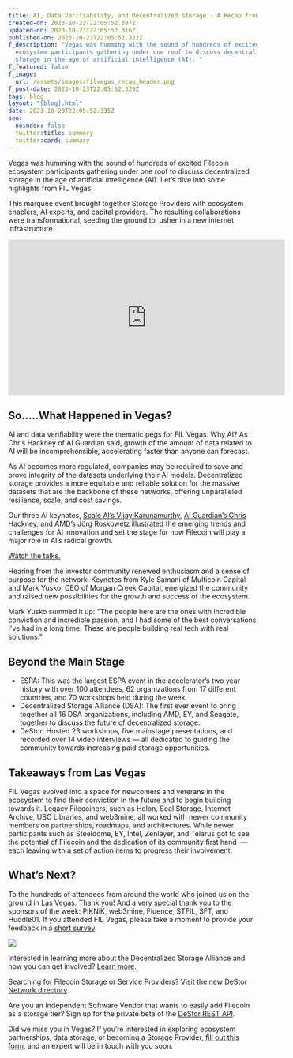 ```yaml
---
title: AI, Data Verifiability, and Decentralized Storage - A Recap from FIL Vegas
created-on: 2023-10-23T22:05:52.307Z
updated-on: 2023-10-23T22:05:52.316Z
published-on: 2023-10-23T22:05:52.322Z
f_description: "Vegas was humming with the sound of hundreds of excited Filecoin
  ecosystem participants gathering under one roof to discuss decentralized
  storage in the age of artificial intelligence (AI). "
f_featured: false
f_image:
  url: /assets/images/filvegas_recap_header.png
f_post-date: 2023-10-23T22:05:52.329Z
tags: blog
layout: "[blog].html"
date: 2023-10-23T22:05:52.335Z
seo:
  noindex: false
  twitter:title: summary
  twitter:card: summary
---
```

Vegas was humming with the sound of hundreds of excited Filecoin ecosystem participants gathering under one roof to discuss decentralized storage in the age of artificial intelligence (AI). Let’s dive into some highlights from FIL Vegas.

This marquee event brought together Storage Providers with ecosystem enablers, AI experts, and capital providers. The resulting collaborations were transformational, seeding the ground to  usher in a new internet infrastructure. 

<iframe width="560" height="315" src="https://www.youtube.com/embed/kvPk8u--qxs?si=YrpUQ8TysikIc3Mh" title="YouTube video player" frameborder="0" allow="accelerometer; autoplay; clipboard-write; encrypted-media; gyroscope; picture-in-picture; web-share" allowfullscreen></iframe>

## So…..What Happened in Vegas?

AI and data verifiability were the thematic pegs for FIL Vegas. Why AI? As Chris Hackney of AI Guardian said, growth of the amount of data related to AI will be incomprehensible, accelerating faster than anyone can forecast. 

As AI becomes more regulated, companies may be required to save and prove integrity of the datasets underlying their AI models. Decentralized storage provides a more equitable and reliable solution for the massive datasets that are the backbone of these networks, offering unparalleled resilience, scale, and cost savings.

Our three AI keynotes, [Scale AI’s Vijay Karunamurthy](https://www.youtube.com/watch?v=IPh4sxBfk_E), [AI Guardian’s Chris Hackney,](https://www.youtube.com/watch?v=VDJkwH-EjVU&list=PLp3zrT1ewY0l6mwL6ymdwHapRHmSbbVAO&index=2&t=25s) and AMD’s Jörg Roskowetz illustrated the emerging trends and challenges for AI innovation and set the stage for how Filecoin will play a major role in AI’s radical growth. 

[Watch the talks.](https://www.youtube.com/playlist?list=PLp3zrT1ewY0l6mwL6ymdwHapRHmSbbVAO)

Hearing from the investor community renewed enthusiasm and a sense of purpose for the network. Keynotes from Kyle Samani of Multicoin Capital and Mark Yusko, CEO of Morgan Creek Capital, energized the community and raised new possibilities for the growth and success of the ecosystem. 

Mark Yusko summed it up: "The people here are the ones with incredible conviction and incredible passion, and I had some of the best conversations I've had in a long time. These are people building real tech with real solutions.”

## Beyond the Main Stage

* ESPA: This was the largest ESPA event in the accelerator’s two year history with over 100 attendees, 62 organizations from 17 different countries, and 70 workshops held during the week.  
* Decentralized Storage Alliance (DSA): The first ever event to bring together all 16 DSA organizations, including AMD, EY, and Seagate, together to discuss the future of decentralized storage. 
* DeStor: Hosted 23 workshops, five mainstage presentations, and recorded over 14 video interviews –– all dedicated to guiding the community towards increasing paid storage opportunities.

## Takeaways from Las Vegas

FIL Vegas evolved into a space for newcomers and veterans in the ecosystem to find their conviction in the future and to begin building towards it. Legacy Filecoiners, such as Holon, Seal Storage, Internet Archive, USC Libraries, and web3mine, all worked with newer community members on partnerships, roadmaps, and architectures. While newer participants such as Steeldome, EY, Intel, Zenlayer, and Telarus got to see the potential of Filecoin and the dedication of its community first hand  –– each leaving with a set of action items to progress their involvement.   

## What’s Next?

To the hundreds of attendees from around the world who joined us on the ground in Las Vegas. Thank you! And a very special thank you to the sponsors of the week: PiKNiK, web3mine, Fluence, STFIL, SFT, and Huddle01. If you attended FIL Vegas, please take a moment to provide your feedback in a [short survey](https://filecoinfoundation.typeform.com/vegasfeedback).

![](/assets/images/screen-shot-2023-10-23-at-6.13.05-pm.png)

Interested in learning more about the Decentralized Storage Alliance and how you can get involved? [Learn more](https://dsalliance.io/get-involved).

Searching for Filecoin Storage or Service Providers? Visit the new [DeStor Network directory](https://directory.destor.com/).

Are you an Independent Software Vendor that wants to easily add Filecoin as a storage tier? Sign up for the private beta of the [DeStor REST API](https://destor.com/destor-rest-api-for-filecoin). 

Did we miss you in Vegas? If you’re interested in exploring ecosystem partnerships, data storage, or becoming a Storage Provider, [fill out this form](https://filecoinfoundation.typeform.com/filvegas), and an expert will be in touch with you soon.